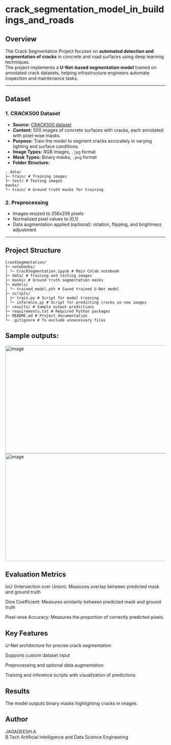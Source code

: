 # crack_segmentation_model_in_buildings_and_roads

## Overview
The Crack Segmentation Project focuses on **automated detection and segmentation of cracks** in concrete and road surfaces using deep learning techniques.  
The project implements a **U-Net-based segmentation model** trained on annotated crack datasets, helping infrastructure engineers automate inspection and maintenance tasks.  

---

## Dataset

### 1. CRACK500 Dataset
- **Source:** [CRACK500 dataset](https://github.com/cool-mist/CRACK500)  
- **Content:** 500 images of concrete surfaces with cracks, each annotated with pixel-wise masks.  
- **Purpose:** Train the model to segment cracks accurately in varying lighting and surface conditions.  
- **Image Types:** RGB images, `.jpg` format  
- **Mask Types:** Binary masks, `.png` format  
- **Folder Structure:**
```
- data/
├─ train/ # Training images
├─ test/ # Testing images
masks/
└─ train/ # Ground truth masks for training
```

### 2. Preprocessing
- Images resized to 256x256 pixels  
- Normalized pixel values to [0,1]  
- Data augmentation applied (optional): rotation, flipping, and brightness adjustment  

---

## Project Structure
```
CrackSegmentation/
├─ notebooks/
│ └─ CrackSegmentation.ipynb # Main Colab notebook
├─ data/ # Training and testing images
├─ masks/ # Ground truth segmentation masks
├─ models/
│ └─ trained_model.pth # Saved trained U-Net model
├─ scripts/
│ ├─ train.py # Script for model training
│ └─ inference.py # Script for predicting cracks on new images
├─ results/ # Sample output predictions
├─ requirements.txt # Required Python packages
├─ README.md # Project documentation
└─ .gitignore # To exclude unnecessary files
```

## Sample outputs:

<img width="993" height="339" alt="image" src="https://github.com/user-attachments/assets/91a5c822-4ff6-4120-9119-334be1735b6e" />
<img width="993" height="339" alt="image" src="https://github.com/user-attachments/assets/d8e66501-4781-4dee-b403-a23be8ff9cac" />

## Evaluation Metrics

IoU (Intersection over Union): Measures overlap between predicted mask and ground truth

Dice Coefficient: Measures similarity between predicted mask and ground truth

Pixel-wise Accuracy: Measures the proportion of correctly predicted pixels.

## Key Features

U-Net architecture for precise crack segmentation

Supports custom dataset input

Preprocessing and optional data augmentation

Training and inference scripts with visualization of predictions


## Results

The model outputs binary masks highlighting cracks in images.



## Author


 JAGADEESH.A
 <br>
 B.Tech Artificial Intelligence and Data Science Engineering







